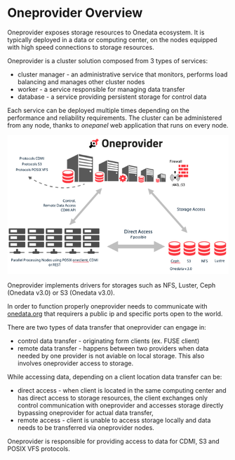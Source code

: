 # Oneprovider Overview


Oneprovider exposes storage resources to Onedata ecosystem. It is typically deployed in a data or computing center, on the nodes equipped with high speed connections to storage resources.

Oneprovider is a cluster solution composed from 3 types of services:
* cluster manager - an administrative service that monitors, performs load balancing and manages other cluster nodes
* worker - a service responsible for managing data transfer
* database - a service providing persistent storage for control data

Each service can be deployed multiple times depending on the performance and reliability requirements. The cluster can be administered from any node, thanks to *onepanel* web application that runs on every node.

<p align="center">
<img src="img/admin/oneprovider_slide.png">
</p>

Oneprovider implements drivers for storages such as NFS, Luster, Ceph (Onedata v3.0) or S3 (Onedata v3.0).

In order to function properly oneprovider needs to communicate with [onedata.org](www.onedata.org) that requirers a public ip and specific ports open to the world.

There are two types of data transfer that oneprovider can engage in:
* control data transfer - originating form clients (ex. FUSE client)
* remote data transfer - happens between two providers when data needed by one provider is not aviable on local storage. This also involves oneprovider access to storage.

While accessing data, depending on a client location data transfer can be:
* direct access - when client is located in the same computing center and has direct access to storage resources, the client exchanges only control communication with oneprovider and accesses storage directly bypassing oneprovider for actual data transfer,
* remote access - client is unable to access storage locally and data needs to be transferred via oneprovider nodes.

Oneprovider is responsible for providing access to data for CDMI, S3 and POSIX VFS protocols.
